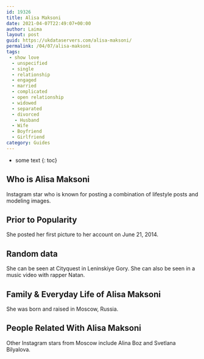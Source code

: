 ```yaml
---
id: 19326
title: Alisa Maksoni
date: 2021-04-07T22:49:07+00:00
author: Laima
layout: post
guid: https://ukdataservers.com/alisa-maksoni/
permalink: /04/07/alisa-maksoni
tags:
 - show love
  - unspecified
  - single
  - relationship
  - engaged
  - married
  - complicated
  - open relationship
  - widowed
  - separated
  - divorced
   - Husband
  - Wife
  - Boyfriend
  - Girlfriend
category: Guides
---
```


* some text
{: toc}


## Who is Alisa Maksoni
                  
                  
                  
Instagram star who is known for posting a combination of lifestyle posts and modeling images. 
                  
              
            
              
            
                
                
                
## Prior to Popularity
                  
                  
                  
She posted her first picture to her account on June 21, 2014. 
                  
              
            
              
            
                
                
                
## Random data
                  
                  
                  
She can be seen at Cityquest in Leninskiye Gory. She can also be seen in a music video with rapper Natan. 
                  
              
            
              
            
                
                
                
## Family & Everyday Life of Alisa Maksoni
                  
                  
                  
She was born and raised in Moscow, Russia. 
                  
              
            
              
            
                
                
                
## People Related With Alisa Maksoni
                  
                  
                  
Other Instagram stars from Moscow include Alina Boz and Svetlana Bilyalova. 
                  
              
            
              
            
                
              
            
              
              
            
            
              
            
          
          
          